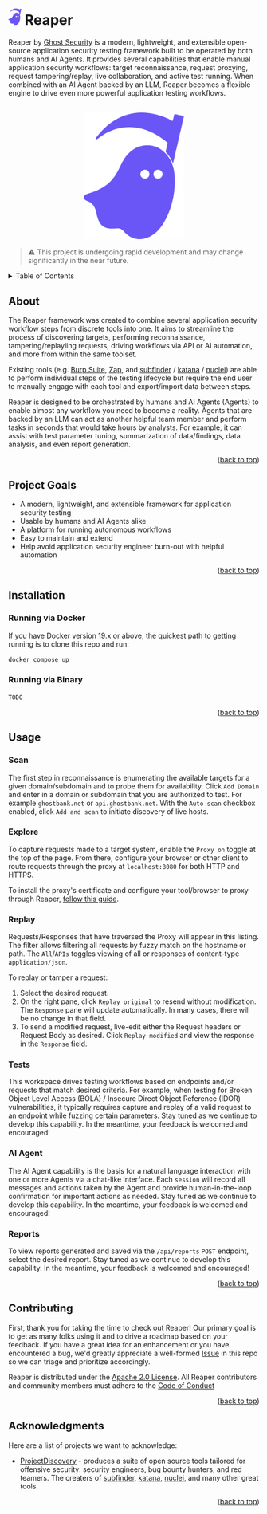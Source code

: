 <a id="readme-top"></a>
<h1><img src="docs/img/logo-reaper-only.png" width="26px"> Reaper</h1>

Reaper by [Ghost Security](https://ghost.security) is a modern, lightweight, and extensible open-source application security testing framework built to be operated by both humans and AI Agents.  It provides several capabilities that enable manual application security workflows: target reconnaissance, request proxying, request tampering/replay, live collaboration, and active test running.  When combined with an AI Agent backed by an LLM, Reaper becomes a flexible engine to drive even more powerful application testing workflows.

<!-- LOGO AND YOUTUBE -->
<br />
<div align="center">
  <a href="https://www.youtube.com/watch?v=t0Oe1IIB9xI">
    <img src="docs/img/logo-reaper-only.png" alt="Logo" width="200px">
  </a>
</div>


> :warning:
> This project is undergoing rapid development and may change significantly in the near future.


<!-- TABLE OF CONTENTS -->
<details>
  <summary>Table of Contents</summary>
  <ol>
    <li><a href="#about">About</a></li>
    <li><a href="#project-goals">Project Goals</a></li>
    <li><a href="#setup">Setup</a></li>
    <li>
        <a href="#usage">Usage</a>
        <ul>
            <li><a href="#scan">Scan</a></li>
            <li><a href="#explore">Explore</a></li>
            <li><a href="#replay">Replay</a></li>
            <li><a href="#test">Tests</a></li>
            <li><a href="#ai-agent">AI Agent</a></li>
            <li><a href="#report">Reports</a></li>
      </ul>
    </li>
    <li><a href="#contributing">Contributing</a></li>
    <li><a href="#acknowledgments"> Acknowledgments </a></li>
  </ol>
</details>

## About

The Reaper framework was created to combine several application security workflow steps from discrete tools into one.  It aims to streamline the process of discovering targets, performing reconnaissance, tampering/replayiing requests, driving workflows via API or AI automation, and more from within the same toolset.

Existing tools (e.g. [Burp Suite](), [Zap](), and [subfinder](https://github.com/projectdiscovery/subfinder) / [katana](https://github.com/projectdiscovery/katana) / [nuclei](https://github.com/projectdiscovery/nuclei)) are able to perform individual steps of the testing lifecycle but require the end user to manually engage with each tool and export/import data between steps.

Reaper is designed to be orchestrated by humans and AI Agents (Agents) to enable almost any workflow you need to become a reality.  Agents that are backed by an LLM can act as another helpful team member and perform tasks in seconds that would take hours by analysts.  For example, it can assist with test parameter tuning, summarization of data/findings, data analysis, and even report generation.

<p align="right">(<a href="#readme-top">back to top</a>)</p>

## Project Goals

- A modern, lightweight, and extensible framework for application security testing
- Usable by humans and AI Agents alike
- A platform for running autonomous workflows
- Easy to maintain and extend
- Help avoid application security engineer burn-out with helpful automation

<p align="right">(<a href="#readme-top">back to top</a>)</p>

## Installation

### Running via Docker

If you have Docker version 19.x or above, the quickest path to getting running is to clone this repo and run:

```sh
docker compose up
```

### Running via Binary

```
TODO
```


<p align="right">(<a href="#readme-top">back to top</a>)</p>

<!-- Usage -->
## Usage

### Scan

The first step in reconnaissance is enumerating the available targets for a given domain/subdomain and to probe them for availability.  Click `Add Domain` and enter in a domain or subdomain that you are authorized to test.  For example `ghostbank.net` or `api.ghostbank.net`.  With the `Auto-scan` checkbox enabled, click `Add and scan` to initiate discovery of live hosts.

### Explore

To capture requests made to a target system, enable the `Proxy on` toggle at the top of the page.  From there, configure your browser or other client to route requests through the proxy at `localhost:8080` for both HTTP and HTTPS.

To install the proxy's certificate and configure your tool/browser to proxy through Reaper, [follow this guide](docs/proxy_certs.md).

### Replay

Requests/Responses that have traversed the Proxy will appear in this listing.  The filter allows filtering all requests by fuzzy match on the hostname or path.  The `All`/`APIs` toggles viewing of all or responses of content-type `application/json`.

To replay or tamper a request:

1. Select the desired request.
2. On the right pane, click `Replay original` to resend without modification.  The `Response` pane will update automatically.  In many cases, there will be no change in that field.
3. To send a modified request, live-edit either the Request headers or Request Body as desired.  Click `Replay modified` and view the response in the `Response` field.

### Tests

This workspace drives testing workflows based on endpoints and/or requests that match desired criteria.  For example, when testing for Broken Object Level Access (BOLA) / Insecure Direct Object Reference (IDOR) vulnerabilities, it typically requires capture and replay of a valid request to an endpoint while fuzzing certain parameters.  Stay tuned as we continue to develop this capability.  In the meantime, your feedback is welcomed and encouraged!

### AI Agent

The AI Agent capability is the basis for a natural language interaction with one or more Agents via a chat-like interface.  Each `session` will record all messages and actions taken by the Agent and provide human-in-the-loop confirmation for important actions as needed.  Stay tuned as we continue to develop this capability.  In the meantime, your feedback is welcomed and encouraged!

### Reports

To view reports generated and saved via the `/api/reports` `POST` endpoint, select the desired report.  Stay tuned as we continue to develop this capability.  In the meantime, your feedback is welcomed and encouraged!

<p align="right">(<a href="#readme-top">back to top</a>)</p>

<!-- CONTRIBUTING -->
## Contributing

First, thank you for taking the time to check out Reaper! Our primary goal is to get as many folks using it and to drive a roadmap based on your feedback.  If you have a great idea for an enhancement or you have encountered a bug, we'd greatly appreciate a well-formed [Issue](https://github.com/ghostsecurity/reaper/issues/new) in this repo so we can triage and prioritize accordingly.

Reaper is distributed under the [Apache 2.0 License](LICENSE). All Reaper contributors and community members must adhere to the [Code of Conduct](CODE_OF_CONDUCT.md)

<p align="right">(<a href="#readme-top">back to top</a>)</p>

<!-- ACKNOWLEDGMENTS -->
## Acknowledgments

Here are a list of projects we want to acknowledge:

* [ProjectDiscovery](https://github.com/projectdiscovery) - produces a suite of open source tools tailored for offensive security: security engineers, bug bounty hunters, and red teamers.  The creaters of [subfinder](https://github.com/projectdiscovery/subfinder), [katana](https://github.com/projectdiscovery/katana), [nuclei](https://github.com/projectdiscovery/nuclei), and many other great tools.

<p align="right">(<a href="#readme-top">back to top</a>)</p>
